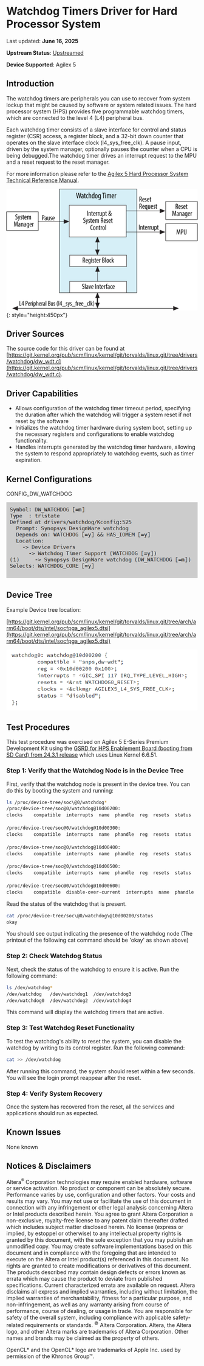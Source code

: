 # **Watchdog Timers Driver for Hard Processor System**

Last updated: **June 16, 2025** 

**Upstream Status**: [Upstreamed](https://git.kernel.org/pub/scm/linux/kernel/git/torvalds/linux.git/tree/drivers/watchdog/dw_wdt.c)

**Device Supported**: Agilex 5

## **Introduction**

The watchdog timers are peripherals you can use to recover from system lockup that might be caused by software or system related issues. The hard processor system (HPS) provides five programmable watchdog timers, which are connected to the level 4 (L4) peripheral bus.

Each watchdog timer consists of a slave interface for control and status register (CSR) access, a register block, and a 32-bit down counter that operates on the slave interface clock (l4_sys_free_clk). A pause input, driven by the system manager, optionally pauses the counter when a CPU is being debugged.The watchdog timer drives an interrupt request to the MPU and a reset request to the reset manager.

For more information please refer to the [Agilex 5 Hard Processor System Technical Reference Manual](https://www.intel.com/content/www/us/en/docs/programmable/814346).

![watchdog_timers_block_diagram](images/wdt_block_diagram.png){: style="height:450px"}

## **Driver Sources**

The source code for this driver can be found at [https://git.kernel.org/pub/scm/linux/kernel/git/torvalds/linux.git/tree/drivers/watchdog/dw_wdt.c](https://git.kernel.org/pub/scm/linux/kernel/git/torvalds/linux.git/tree/drivers/watchdog/dw_wdt.c).

## **Driver Capabilities**

* Allows configuration of the watchdog timer timeout period, specifying the duration after which the watchdog will trigger a system reset if not reset by the software
* Initializes the watchdog timer hardware during system boot, setting up the necessary registers and configurations to enable watchdog functionality.
* Handles interrupts generated by the watchdog timer hardware, allowing the system to respond appropriately to watchdog events, such as timer expiration.


## **Kernel Configurations**

CONFIG_DW_WATCHDOG

![watchdog_config_path](images/watchdog_config_path.png)

## **Device Tree**

Example Device tree location:

[https://git.kernel.org/pub/scm/linux/kernel/git/torvalds/linux.git/tree/arch/arm64/boot/dts/intel/socfpga_agilex5.dtsi](https://git.kernel.org/pub/scm/linux/kernel/git/torvalds/linux.git/tree/arch/arm64/boot/dts/intel/socfpga_agilex5.dtsi)

![watchdog_device_tree](images/watchdog_device_tree.png)

## Test Procedures

This test procedure was exercised on Agilex 5 E-Series Premium Development Kit using the [GSRD for HPS Enablement Board (booting from SD Card)  from 24.3.1 release](https://altera-fpga.github.io/rel-24.3.1/embedded-designs/agilex-5/e-series/premium/gsrd/ug-gsrd-agx5e-premium/#build-sd-card-boot-binaries) which uses Linux Kernel 6.6.51.

### Step 1: Verify that the Watchdog Node is in the Device Tree

First, verify that the watchdog node is present in the device tree. You can do this by booting the system and running:

  ```sh
  ls /proc/device-tree/soc\@0/watchdog*
  /proc/device-tree/soc@0/watchdog@10d00200:
  clocks	compatible  interrupts	name  phandle  reg  resets  status

  /proc/device-tree/soc@0/watchdog@10d00300:
  clocks	compatible  interrupts	name  phandle  reg  resets  status

  /proc/device-tree/soc@0/watchdog@10d00400:
  clocks	compatible  interrupts	name  phandle  reg  resets  status

  /proc/device-tree/soc@0/watchdog@10d00500:
  clocks	compatible  interrupts	name  phandle  reg  resets  status

  /proc/device-tree/soc@0/watchdog@10d00600:
  clocks	compatible  disable-over-current  interrupts  name  phandle  reg  resets  status
  ```

Read the status of the watchdog that is present.

```sh
cat /proc/device-tree/soc\@0/watchdog\@10d00200/status
okay
```

You should see output indicating the presence of the watchdog node (The printout of the following cat command should be 'okay' as shown above)

### Step 2: Check Watchdog Status

Next, check the status of the watchdog to ensure it is active. Run the following command:

```sh
ls /dev/watchdog*
/dev/watchdog	/dev/watchdog1	/dev/watchdog3
/dev/watchdog0	/dev/watchdog2	/dev/watchdog4

```
This command will display the watchdog timers that are active. 

### Step 3: Test Watchdog Reset Functionality

To test the watchdog's ability to reset the system, you can disable the watchdog by writing to its control register. Run the following command:

```sh
cat >> /dev/watchdog
```

After running this command, the system should reset within a few seconds. You will see the login prompt reappear after the reset.

### Step 4: Verify System Recovery

Once the system has recovered from the reset, all the services and applications should run as expected.



## **Known Issues**

None known

## Notices & Disclaimers

Altera<sup>&reg;</sup> Corporation technologies may require enabled hardware, software or service activation.
No product or component can be absolutely secure. 
Performance varies by use, configuration and other factors.
Your costs and results may vary. 
You may not use or facilitate the use of this document in connection with any infringement or other legal analysis concerning Altera or Intel products described herein. You agree to grant Altera Corporation a non-exclusive, royalty-free license to any patent claim thereafter drafted which includes subject matter disclosed herein.
No license (express or implied, by estoppel or otherwise) to any intellectual property rights is granted by this document, with the sole exception that you may publish an unmodified copy. You may create software implementations based on this document and in compliance with the foregoing that are intended to execute on the Altera or Intel product(s) referenced in this document. No rights are granted to create modifications or derivatives of this document.
The products described may contain design defects or errors known as errata which may cause the product to deviate from published specifications.  Current characterized errata are available on request.
Altera disclaims all express and implied warranties, including without limitation, the implied warranties of merchantability, fitness for a particular purpose, and non-infringement, as well as any warranty arising from course of performance, course of dealing, or usage in trade.
You are responsible for safety of the overall system, including compliance with applicable safety-related requirements or standards. 
<sup>&copy;</sup> Altera Corporation.  Altera, the Altera logo, and other Altera marks are trademarks of Altera Corporation.  Other names and brands may be claimed as the property of others. 

OpenCL* and the OpenCL* logo are trademarks of Apple Inc. used by permission of the Khronos Group™. 
